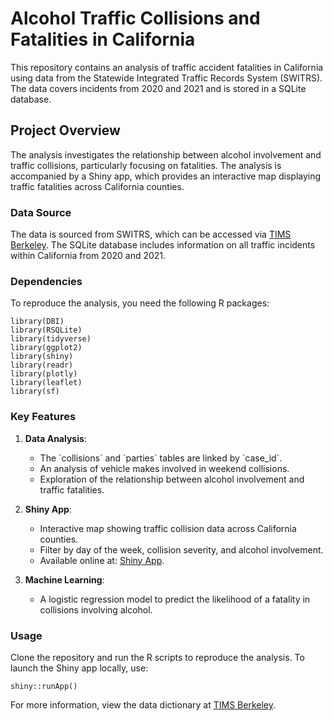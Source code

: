 # Alcohol Traffic Collisions and Fatalities in California

This repository contains an analysis of traffic accident fatalities in California using data from the Statewide Integrated Traffic Records System (SWITRS). The data covers incidents from 2020 and 2021 and is stored in a SQLite database.

## Project Overview

The analysis investigates the relationship between alcohol involvement and traffic collisions, particularly focusing on fatalities. The analysis is accompanied by a Shiny app, which provides an interactive map displaying traffic fatalities across California counties.

### Data Source

The data is sourced from SWITRS, which can be accessed via [TIMS Berkeley](https://tims.berkeley.edu/help/SWITRS.php). The SQLite database includes information on all traffic incidents within California from 2020 and 2021.

### Dependencies

To reproduce the analysis, you need the following R packages:



```
library(DBI)
library(RSQLite)
library(tidyverse)
library(ggplot2)
library(shiny)
library(readr)
library(plotly)
library(leaflet)
library(sf)
```

### Key Features

1. **Data Analysis**:
   - The \`collisions\` and \`parties\` tables are linked by \`case_id\`.
   - An analysis of vehicle makes involved in weekend collisions.
   - Exploration of the relationship between alcohol involvement and traffic fatalities.

2. **Shiny App**:
   - Interactive map showing traffic collision data across California counties.
   - Filter by day of the week, collision severity, and alcohol involvement.
   - Available online at: [Shiny App](https://samielsabri.shinyapps.io/alcohol_traffic_fatalities/).

3. **Machine Learning**:
   - A logistic regression model to predict the likelihood of a fatality in collisions involving alcohol.

### Usage

Clone the repository and run the R scripts to reproduce the analysis. To launch the Shiny app locally, use:

```
shiny::runApp()
```

For more information, view the data dictionary at [TIMS Berkeley](https://tims.berkeley.edu/help/SWITRS.php).

